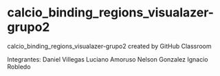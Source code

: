 # calcio_binding_regions_visualazer-grupo2
calcio_binding_regions_visualazer-grupo2 created by GitHub Classroom


Integrantes:
Daniel Villegas
Luciano Amoruso
Nelson Gonzalez
Ignacio Robledo
